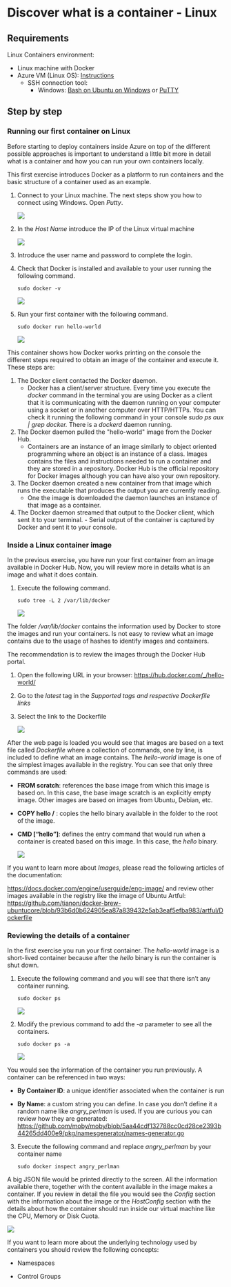# Discover what is a container - Linux

## Requirements
Linux Containers environment:
-   Linux machine with Docker
-   Azure VM (Linux OS): [Instructions](Containers%20on%20Azure%20in%20a%20practical%20way%20-%20Discover%20what%20is%20a%20container%20-%20Azure%20VM.md)
    -   SSH connection tool:
        -   Windows: [Bash on Ubuntu on Windows](https://msdn.microsoft.com/es-es/commandline/wsl/about) or [PuTTY](http://www.putty.org/)

## Step by step
### Running our first container on Linux
Before starting to deploy containers inside Azure on top of the different
possible approaches is
important to understand a little bit more in detail what is a container and how
you can run your own containers locally.

This first exercise introduces Docker as a platform to run containers and the
basic structure of a container used as an example.

1.  Connect to your Linux machine. The next steps show you how to connect using Windows. Open *Putty*. 

    ![](media/Containers%20on%20Azure%20in%20a%20practical%20way/Discover%20what%20is%20a%20container/image17.PNG)

2.  In the *Host Name* introduce the IP of the Linux virtual machine

    ![](media/Containers%20on%20Azure%20in%20a%20practical%20way/Discover%20what%20is%20a%20container/image18.PNG)

3.  Introduce the user name and password to complete the login.
4.  Check that Docker is installed and available to your user running the
    following command.
    
    ```sudo docker -v```

    ![](media/Containers%20on%20Azure%20in%20a%20practical%20way/Discover%20what%20is%20a%20container/image19.PNG)

5. Run your first container with the following command.
    
    ```sudo docker run hello-world```

    ![](media/Containers%20on%20Azure%20in%20a%20practical%20way/Discover%20what%20is%20a%20container/image20.PNG)

This container shows how Docker works printing on the console the different
steps required to obtain an image of the container and execute it. These steps
are:
1.  The Docker client contacted the Docker daemon.
    -   Docker has a client/server structure. Every time you execute the
        *docker* command in the terminal you are using Docker as a client that
        it is communicating with the daemon running on your computer using a
        socket or in another computer over HTTP/HTTPs. You can check it running
        the following command in your console *sudo ps aux \| grep docker.*
        There is a *dockerd* daemon running.
2.  The Docker daemon pulled the "hello-world" image from the Docker Hub.
    -   Containers are an instance of an image similarly to object oriented
        programming where an object is an instance of a class. Images contains
        the files and instructions needed to run a container and they are stored
        in a repository. Docker Hub is the official repository for Docker images
        although you can have also your own repository.
3.  The Docker daemon created a new container from that image which runs the
    executable that produces the output you are currently reading.
    -   One the image is downloaded the daemon launches an instance of that
        image as a container.
4.  The Docker daemon streamed that output to the Docker client, which sent it
    to your terminal. - Serial output of the container is captured by Docker and
    sent it to your console.

### Inside a Linux container image  
In the previous exercise, you have run your first container from an image available in Docker Hub. Now, you will review more in details what is an image and what it does contain. 

1. Execute the following command.

    ```sudo tree -L 2 /var/lib/docker```

    ![](media/Containers%20on%20Azure%20in%20a%20practical%20way/Discover%20what%20is%20a%20container/image21.PNG)

The folder */var/lib/docker* contains the information used by Docker to store
the images and run your containers. Is not easy to review what an image contains
due to the usage of hashes to identify images and containers.

The recommendation is to review the images through the Docker Hub portal.

1.  Open the following URL in your browser:
    https://hub.docker.com/_/hello-world/

2.  Go to the *latest* tag in the *Supported tags and respective Dockerfile
    links*

3.  Select the link to the Dockerfile

    ![](media/Containers%20on%20Azure%20in%20a%20practical%20way/Discover%20what%20is%20a%20container/image22.PNG)

After the web page is loaded you would see that images are based on a text file
called *Dockerfile* where a collection of commands, one by line, is included to
define what an image contains. The *hello-world* image is one of the simplest
images available in the registry. You can see that only three commands are used:

-   **FROM scratch**: references the base image from which this image is based
    on. In this case, the base image scratch is an explicitly empty image. Other
    images are based on images from Ubuntu, Debian, etc.

-   **COPY hello /** : copies the hello binary available in the folder to the
    root of the image.

-   **CMD [“hello”]**: defines the entry command that would run when a container
    is created based on this image. In this case, the *hello* binary.

    ![](media/Containers%20on%20Azure%20in%20a%20practical%20way/Discover%20what%20is%20a%20container/image23.PNG)

If you want to learn more about *Images*, please read the following articles of
the documentation:

https://docs.docker.com/engine/userguide/eng-image/ and review other images
available in the registry like the image of Ubuntu Artful:
https://github.com/tianon/docker-brew-ubuntucore/blob/93b6d0b624905ea87a839432e5ab3eaf5efba983/artful/Dockerfile

### Reviewing the details of a container 

In the first exercise you run your first container. The *hello-world* image is a
short-lived container because after the *hello* binary is run the container is
shut down.
1. Execute the following command and you will see that there isn’t any
container running. 

    ```sudo docker ps```

    ![](media/Containers%20on%20Azure%20in%20a%20practical%20way/Discover%20what%20is%20a%20container/image24.PNG)

2. Modify the previous command to add the *-a* parameter to see all the
containers.

    ```sudo docker ps -a```

   ![](media/Containers%20on%20Azure%20in%20a%20practical%20way/Discover%20what%20is%20a%20container/image25.PNG)

You would see the information of the container you run previously. A container
can be referenced in two ways:

-   **By Container ID**: a unique identifier associated when the container is
    run

-   **By Name**: a custom string you can define. In case you don’t define it a
    random name like *angry_perlman* is used. If you are curious you can review
    how they are generated:
    https://github.com/moby/moby/blob/5aa44cdf132788cc0cd28ce2393b44265dd400e9/pkg/namesgenerator/names-generator.go

3. Execute the following command and replace *angry_perlman* by your
container name

    ```sudo docker inspect angry_perlman```

A big JSON file would be printed directly to the screen. All the information
available there, together with the content available in the image makes a
container. If you review in detail the file you would see the *Config* section
with the information about the image or the *HostConfig* section with the
details about how the container should run inside our virtual machine like the
CPU, Memory or Disk Cuota.

![](media/Containers%20on%20Azure%20in%20a%20practical%20way/Discover%20what%20is%20a%20container/image26.PNG)

If you want to learn more about the underlying technology used by containers you
should review the following concepts:

-   Namespaces

-   Control Groups